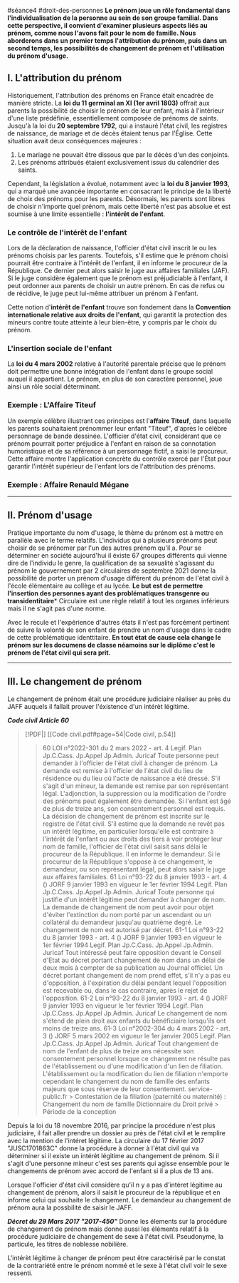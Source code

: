 #séance4 #droit-des-personnes 
**Le prénom joue un rôle fondamental dans l'individualisation de la personne au sein de son groupe familial. Dans cette perspective, il convient d'examiner plusieurs aspects liés au prénom, comme nous l'avons fait pour le nom de famille. Nous aborderons dans un premier temps l'attribution du prénom, puis dans un second temps, les possibilités de changement de prénom et l'utilisation du prénom d'usage.**

## I. L'attribution du prénom

Historiquement, l'attribution des prénoms en France était encadrée de manière stricte. La **loi du 11 germinal an XI (1er avril 1803)** offrait aux parents la possibilité de choisir le prénom de leur enfant, mais à l'intérieur d'une liste prédéfinie, essentiellement composée de prénoms de saints. Jusqu'à la loi du **20 septembre 1792**, qui a instauré l'état civil, les registres de naissance, de mariage et de décès étaient tenus par l'Église. Cette situation avait deux conséquences majeures :

1. Le mariage ne pouvait être dissous que par le décès d'un des conjoints.
2. Les prénoms attribués étaient exclusivement issus du calendrier des saints.

Cependant, la législation a évolué, notamment avec la **loi du 8 janvier 1993**, qui a marqué une avancée importante en consacrant le principe de la liberté de choix des prénoms pour les parents. Désormais, les parents sont libres de choisir n'importe quel prénom, mais cette liberté n'est pas absolue et est soumise à une limite essentielle : **l'intérêt de l'enfant**.

### Le contrôle de l'intérêt de l'enfant

Lors de la déclaration de naissance, l'officier d'état civil inscrit le ou les prénoms choisis par les parents. Toutefois, s'il estime que le prénom choisi pourrait être contraire à l'intérêt de l'enfant, il en informe le procureur de la République. Ce dernier peut alors saisir le juge aux affaires familiales (JAF). Si le juge considère également que le prénom est préjudiciable à l'enfant, il peut ordonner aux parents de choisir un autre prénom. En cas de refus ou de récidive, le juge peut lui-même attribuer un prénom à l'enfant.

Cette notion d'**intérêt de l'enfant** trouve son fondement dans la **Convention internationale relative aux droits de l'enfant**, qui garantit la protection des mineurs contre toute atteinte à leur bien-être, y compris par le choix du prénom.

### L'insertion sociale de l'enfant

La **loi du 4 mars 2002** relative à l'autorité parentale précise que le prénom doit permettre une bonne intégration de l'enfant dans le groupe social auquel il appartient. Le prénom, en plus de son caractère personnel, joue ainsi un rôle social déterminant.

### Exemple : L'Affaire Titeuf

Un exemple célèbre illustrant ces principes est l'**affaire Titeuf**, dans laquelle les parents souhaitaient prénommer leur enfant "Titeuf", d'après le célèbre personnage de bande dessinée. L'officier d'état civil, considérant que ce prénom pourrait porter préjudice à l'enfant en raison de sa connotation humoristique et de sa référence à un personnage fictif, a saisi le procureur. Cette affaire montre l'application concrète du contrôle exercé par l'État pour garantir l'intérêt supérieur de l'enfant lors de l'attribution des prénoms.

### Exemple : Affaire Renauld Mégane

---

## II. Prénom d'usage

Pratique importante du nom d'usage, le thème du prénom est à mettre en parallèle avec le terme relatifs. L'individus qui à plusieurs prénoms peut choisir de se prénomer par l'un des autres prénom qu'il a. Pour se déterminer en société aujourd'hui il éxiste 67 groupes différents qui vienne dire de l'individu le genre, la qualification de sa sexualité s'agissant du prénom le gouvernement par 2 circulaires de septembre 2021 donne la possibilité de porter un prénom d'usage différent du prénom de l'état civil à l'école élémentaire au collège et au lycée. **Le but est de permettre l'insertion des personnes ayant des problématiques transgenre ou transidentitaire***
Circulaire est une règle relatif à tout les organes inférieurs mais il ne s'agit pas d'une norme.

Avec le recule et l'expérience d'autres états il n'est pas forcément pertinent de suivre la volonté de son enfant de prendre un nom d'usage dans le cadre de cette problématique identtitaire. **En tout état de cause cela change le prénom sur les documens de classe néamoins sur le diplôme c'est le prénom de l'état civil qui sera prit.**

---

## III. Le changement de prénom

Le changement de prénom était une procédure judiciaire réaliser au près du JAFF auquels il fallait prouver l'éxistence d'un intérèt légitime. 

***Code civil Article 60***
> [!PDF|] [[Code civil.pdf#page=54|Code civil, p.54]]
> > 60 LOI n°2022-301 du 2 mars 2022 - art. 4 Legif. Plan Jp.C.Cass. Jp.Appel Jp.Admin. Juricaf Toute personne peut demander à l'officier de l'état civil à changer de prénom. La demande est remise à l'officier de l'état civil du lieu de résidence ou du lieu où l'acte de naissance a été dressé. S'il s'agit d'un mineur, la demande est remise par son représentant légal. L'adjonction, la suppression ou la modification de l'ordre des prénoms peut également être demandée. Si l'enfant est âgé de plus de treize ans, son consentement personnel est requis. La décision de changement de prénom est inscrite sur le registre de l'état civil. S'il estime que la demande ne revêt pas un intérêt légitime, en particulier lorsqu'elle est contraire à l'intérêt de l'enfant ou aux droits des tiers à voir protéger leur nom de famille, l'officier de l'état civil saisit sans délai le procureur de la République. Il en informe le demandeur. Si le procureur de la République s'oppose à ce changement, le demandeur, ou son représentant légal, peut alors saisir le juge aux affaires familiales. 61 Loi n°93-22 du 8 janvier 1993 - art. 4 () JORF 9 janvier 1993 en vigueur le 1er février 1994 Legif. Plan Jp.C.Cass. Jp.Appel Jp.Admin. Juricaf Toute personne qui justifie d'un intérêt légitime peut demander à changer de nom. La demande de changement de nom peut avoir pour objet d'éviter l'extinction du nom porté par un ascendant ou un collatéral du demandeur jusqu'au quatrième degré. Le changement de nom est autorisé par décret. 61-1 Loi n°93-22 du 8 janvier 1993 - art. 4 () JORF 9 janvier 1993 en vigueur le 1er février 1994 Legif. Plan Jp.C.Cass. Jp.Appel Jp.Admin. Juricaf Tout intéressé peut faire opposition devant le Conseil d'Etat au décret portant changement de nom dans un délai de deux mois à compter de sa publication au Journal officiel. Un décret portant changement de nom prend effet, s'il n'y a pas eu d'opposition, à l'expiration du délai pendant lequel l'opposition est recevable ou, dans le cas contraire, après le rejet de l'opposition. 61-2 Loi n°93-22 du 8 janvier 1993 - art. 4 () JORF 9 janvier 1993 en vigueur le 1er février 1994 Legif. Plan Jp.C.Cass. Jp.Appel Jp.Admin. Juricaf Le changement de nom s'étend de plein droit aux enfants du bénéficiaire lorsqu'ils ont moins de treize ans. 61-3 Loi n°2002-304 du 4 mars 2002 - art. 3 () JORF 5 mars 2002 en vigueur le 1er janvier 2005 Legif. Plan Jp.C.Cass. Jp.Appel Jp.Admin. Juricaf Tout changement de nom de l'enfant de plus de treize ans nécessite son consentement personnel lorsque ce changement ne résulte pas de l'établissement ou d'une modification d'un lien de filiation. L'établissement ou la modification du lien de filiation n'emporte cependant le changement du nom de famille des enfants majeurs que sous réserve de leur consentement. service-public.fr > Contestation de la filiation (paternité ou maternité) : Changement du nom de famille Dictionnaire du Droit privé > Période de la conception

Depuis la loi du 18 novembre 2016, par principe la procédure n'est plus judiciaire, il fait aller prendre un dossier au près de l'état civil et le remplire avec la mention de l'intéret légitime. La circulaire du 17 février 2017 "JUSC1701863C" donne la procédure à donner à l'état civil qui va déterminer si il existe un intérèt légitime au changement de prénom. Si il s'agit d'une personne mineur c'est ses parents qui agisse ensemble pour le changements de prénom avec accord de l'enfant si il a plus de 13 ans.

Lorsque l'officier d'état civil considère qu'il n y a pas d'intéret légitime au changement de prénom, alors il saisit le procureur de la république et en informe celui qui souhaite le changement. Le demandeur au changement de prénom aura la possbilité de saisir le JAFF.

***Décret du 29 Mars 2017 "2017-450"*** Donne les élements sur la procédure de changement de prénom mais donne aussi les éléments relatif à la procédure judiciaire de changement de sexe à l'état civil. Pseudonyme, la particule, les titres de noblesse nobilière.

L'intérèt légitime à changer de prénom peut être caractérisé par le constat de la contrariété entre le prénom nommé et le sexe à l'état civil voir le sexe ressenti.
